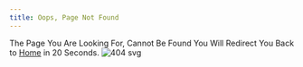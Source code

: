 ```yaml
---
title: Oops, Page Not Found
---
```


The Page You Are Looking For, Cannot Be Found
You Will Redirect You Back to [Home](https://blog.stephenajulu.com) in 20 Seconds.
![404 svg](https://blog.stephenajulu.com/images/404.svg "404")
